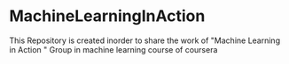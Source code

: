 MachineLearningInAction
=======================

This Repository is created inorder to share  the work of  "Machine Learning in Action " Group in machine learning course of coursera
